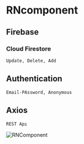 # RNcomponent

## Firebase

### Cloud Firestore
    Update, Delete, Add
  
## Authentication
    Email-PAssword, Anonymous

## Axios 
    REST Apı



![RNComponent](https://user-images.githubusercontent.com/45879059/218330274-12e08119-86da-4110-a763-c384ea60ed0c.png)

